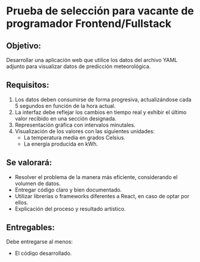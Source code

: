 # Prueba de selección para vacante de programador Frontend/Fullstack

## Objetivo:
Desarrollar una aplicación web que utilice los datos del archivo YAML adjunto para visualizar datos de predicción meteorológica.

## Requisitos:
1. Los datos deben consumirse de forma progresiva, actualizándose cada 5 segundos en función de la hora actual.
2. La interfaz debe reflejar los cambios en tiempo real y exhibir el último valor recibido en una sección designada.
3. Representación gráfica con intervalos minutales.
4. Visualización de los valores con las siguientes unidades:
    - La temperatura media en grados Celsius.
    - La energía producida en kWh.

## Se valorará:
- Resolver el problema de la manera más eficiente, considerando el volumen de datos.
- Entregar código claro y bien documentado.
- Utilizar librerías o frameworks diferentes a React, en caso de optar por ellos.
- Explicación del proceso y resultado artístico.

## Entregables:
Debe entregarse al menos:
- El código desarrollado.
- Las instrucciones para lanzar la aplicación.
- Una captura de pantalla donde se vea el navegador mostrando la interfaz web.
